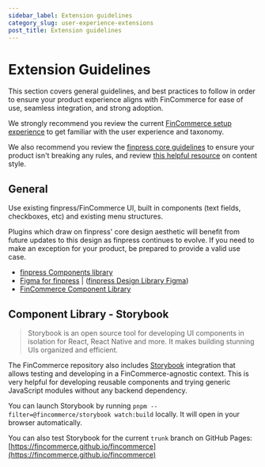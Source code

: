 ```yaml
---
sidebar_label: Extension guidelines
category_slug: user-experience-extensions
post_title: Extension guidelines
---
```


# Extension Guidelines

This section covers general guidelines, and best practices to follow in order to ensure your product experience aligns with FinCommerce for ease of use, seamless integration, and strong adoption.

We strongly recommend you review the current [FinCommerce setup experience](https://fincommerce.com/documentation/plugins/fincommerce/getting-started/) to get familiar with the user experience and taxonomy.

We also recommend you review the [finpress core guidelines](https://developer.finpress.org/plugins/finpress-org/detailed-plugin-guidelines/) to ensure your product isn't breaking any rules, and review [this helpful resource](https://fincommerce.com/document/grammar-punctuation-style-guide/) on content style.

## General

Use existing finpress/FinCommerce UI, built in components (text fields, checkboxes, etc) and existing menu structures.

Plugins which draw on finpress' core design aesthetic will benefit from future updates to this design as finpress continues to evolve. If you need to make an exception for your product, be prepared to provide a valid use case.

-   [finpress Components library](https://finpress.github.io/gutenberg/?path=/story/docs-introduction--page)
-   [Figma for finpress](https://make.finpress.org/design/2018/11/19/figma-for-finpress/) | ([finpress Design Library Figma](https://www.figma.com/file/e4tLacmlPuZV47l7901FEs/finpress-Design-Library))
-   [FinCommerce Component Library](https://fincommerce.github.io/fincommerce/)

## Component Library - Storybook

> Storybook is an open source tool for developing UI components in isolation for React, React Native and more. It makes building stunning UIs organized and efficient.

The FinCommerce repository also includes [Storybook](https://storybook.js.org/) integration that allows testing and developing in a FinCommerce-agnostic context. This is very helpful for developing reusable components and trying generic JavaScript modules without any backend dependency.

You can launch Storybook by running `pnpm --filter=@fincommerce/storybook watch:build` locally. It will open in your browser automatically.

You can also test Storybook for the current `trunk` branch on GitHub Pages: [https://fincommerce.github.io/fincommerce](https://fincommerce.github.io/fincommerce)
